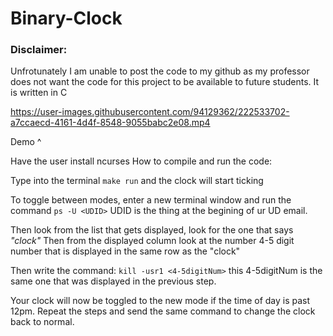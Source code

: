 # Binary-Clock

### Disclaimer:
Unfrotunately I am unable to post the code to my github as my professor does not want the code for this project to be available to future students.
It is written in C 




https://user-images.githubusercontent.com/94129362/222533702-a7ccaecd-4161-4d4f-8548-9055babc2e08.mp4




Demo ^

Have the user install ncurses
How to compile and run the code:

Type into the terminal `make run` and the clock will start ticking

To toggle between modes, enter a new terminal window and run the command
`ps -U <UDID>` UDID is the thing at the begining of ur UD email.

Then look from the list that gets displayed, look for the one that says _"clock"_ Then from the displayed column look at the number 4-5 digit number that is displayed in the same row as the "clock"

Then write the command:
`kill -usr1 <4-5digitNum>` this 4-5digitNum is the same one that was displayed in the previous step.

Your clock will now be toggled to the new mode if the time of day is past 12pm. Repeat the steps and send the same command to change the clock back to normal. 
